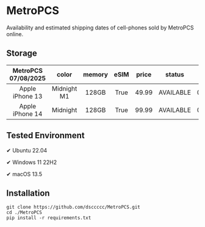 # MetroPCS
Availability and estimated shipping dates of cell-phones sold by MetroPCS online.
## Storage
|MetroPCS 07/08/2025|color|memory|eSIM|price|status|shipping from|shipping to|
|:--:|:--:|:--:|:--:|:--:|:--:|:--:|:--:|
|Apple iPhone 13|Midnight M1|128GB|True|49.99|AVAILABLE|07/08/2025|07/11/2025|
|Apple iPhone 14|Midnight|128GB|True|99.99|AVAILABLE|07/08/2025|07/11/2025|

## Tested Environment
✔ Ubuntu 22.04

✔ Windows 11 22H2

✔ macOS 13.5
## Installation
```
git clone https://github.com/dsccccc/MetroPCS.git
cd ./MetroPCS
pip install -r requirements.txt
```
